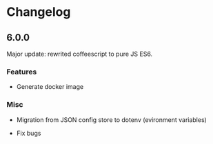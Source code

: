 # Changelog

## 6.0.0

Major update: rewrited coffeescript to pure JS ES6.

### Features

- Generate docker image

### Misc

- Migration from JSON config store to dotenv (evironment variables)

- Fix bugs
